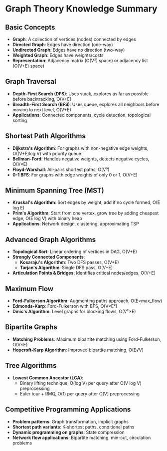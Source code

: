 # Graph Theory Knowledge Summary

## Basic Concepts
- **Graph**: A collection of vertices (nodes) connected by edges
- **Directed Graph**: Edges have direction (one-way)  
- **Undirected Graph**: Edges have no direction (two-way)
- **Weighted Graph**: Edges have weights/costs
- **Representation**: Adjacency matrix (O(V²) space) or adjacency list (O(V+E) space)

## Graph Traversal
- **Depth-First Search (DFS)**: Uses stack, explores as far as possible before backtracking, O(V+E)
- **Breadth-First Search (BFS)**: Uses queue, explores all neighbors before moving to next level, O(V+E)
- **Applications**: Connected components, cycle detection, topological sorting

## Shortest Path Algorithms
- **Dijkstra's Algorithm**: For graphs with non-negative edge weights, O((V+E)log V) with priority queue
- **Bellman-Ford**: Handles negative weights, detects negative cycles, O(V×E)
- **Floyd-Warshall**: All-pairs shortest paths, O(V³)
- **0-1 BFS**: For graphs with edge weights of only 0 or 1, O(V+E)

## Minimum Spanning Tree (MST)
- **Kruskal's Algorithm**: Sort edges by weight, add if no cycle formed, O(E log E)
- **Prim's Algorithm**: Start from one vertex, grow tree by adding cheapest edge, O(E log V) with binary heap
- **Applications**: Network design, clustering, approximating TSP

## Advanced Graph Algorithms
- **Topological Sort**: Linear ordering of vertices in DAG, O(V+E)
- **Strongly Connected Components**:
  - **Kosaraju's Algorithm**: Two DFS passes, O(V+E)
  - **Tarjan's Algorithm**: Single DFS pass, O(V+E)
- **Articulation Points & Bridges**: Identifies critical nodes/edges, O(V+E)

## Maximum Flow
- **Ford-Fulkerson Algorithm**: Augmenting paths approach, O(E×max_flow)
- **Edmonds-Karp**: Ford-Fulkerson with BFS, O(V×E²)
- **Dinic's Algorithm**: Level graphs for blocking flows, O(V²×E)

## Bipartite Graphs
- **Matching Problems**: Maximum bipartite matching using Ford-Fulkerson, O(V×E)
- **Hopcroft-Karp Algorithm**: Improved bipartite matching, O(E√V)

## Tree Algorithms
- **Lowest Common Ancestor (LCA)**: 
  - Binary lifting technique, O(log V) per query after O(V log V) preprocessing
  - Euler tour + RMQ, O(1) per query after O(V) preprocessing

## Competitive Programming Applications
- **Problem patterns**: Graph transformation, implicit graphs
- **Shortest path variants**: K-shortest paths, conditional paths
- **Dynamic programming on graphs**: State compression
- **Network flow applications**: Bipartite matching, min-cut, circulation problems